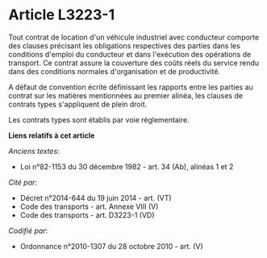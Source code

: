 # Article L3223-1

Tout contrat de location d'un véhicule industriel avec conducteur comporte des clauses précisant les obligations respectives
des parties dans les conditions d'emploi du conducteur et dans l'exécution des opérations de transport. Ce contrat assure la
couverture des coûts réels du service rendu dans des conditions normales d'organisation et de productivité.

A défaut de convention écrite définissant les rapports entre les parties au contrat sur les matières mentionnées au premier
alinéa, les clauses de contrats types s'appliquent de plein droit.

Les contrats types sont établis par voie réglementaire.

**Liens relatifs à cet article**

_Anciens textes_:

  - Loi n°82-1153 du 30 décembre 1982 - art. 34 (Ab), alinéas 1 et 2

_Cité par_:

  - Décret n°2014-644 du 19 juin 2014 - art. (VT)
  - Code des transports - art. Annexe VIII (V)
  - Code des transports - art. D3223-1 (VD)

_Codifié par_:

  - Ordonnance n°2010-1307 du 28 octobre 2010 - art. (V)
